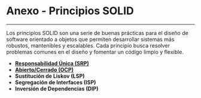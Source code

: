 # **Anexo - Principios SOLID**

---

Los principios SOLID son una serie de buenas prácticas para el diseño de software orientado a objetos que permiten desarrollar sistemas más robustos, mantenibles y escalables. Cada principio busca resolver problemas comunes en el diseño y fomentar un código limpio y flexible.

-  [**Responsabilidad Única (SRP)**](/imagenes_y_enlaces_necesarios/srp.md)  
-  [**Abierto/Cerrado (OCP)**](/imagenes_y_enlaces_necesarios/ocp.md)  
-  **Sustitución de Liskov (LSP)**  
-  **Segregación de Interfaces (ISP)**  
-  **Inversión de Dependencias (DIP)**

